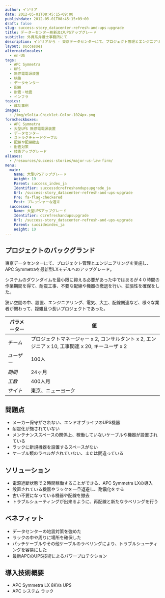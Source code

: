 ```yaml
---
author: イソリア
date: 2012-05-01T08:45:15+09:00
publishdate: 2012-05-01T08:45:15+09:00
draft: false
slug: success-story_datacenter-refresh-and-ups-upgrade
title: データーセンター刷新及びUPSアップグレード
subtitle: 外資系弁護士事務所にて
description: イソリアから - 東京データセンターにて、プロジェクト管理とエンジニアリングを実施し、APCSymmetraを最新型LXモデルへのアップグレード。
layout: successes
alternatelocales:
  - en-US
tags:
  - APC Symmetra
  - UPS
  - 無停電電源装置
  - 構築
  - データセンター
  - 配線
  - 耐震・地震
  - インフラ
topics:
  - 成功事例
images:  
  - /img/eSolia-Chicklet-Color-1024px.png
formcheckboxes:
  - APC Symmetra
  - 大型UPS 無停電電源装置
  - データセンター
  - ストラクチャードケーブル
  - 配線や配線撤去
  - 耐震対策
  - 技術アップグレード
aliases:
  - /resources/success-stories/major-us-law-firm/
menu:
  main:
    Name: 大型UPSアップグレード
    Weight: 10
    Parent: success_index_ja
    Identifier: successdcrefreshandupsupgrade_ja
    Url: /success-story_datacenter-refresh-and-ups-upgrade
    Pre: fa-flag-checkered
    Post: プレッシャーな週末
  successes:
    Name: 大型UPSアップグレード
    Identifier: dcrefreshandupsupgrade
    Url: /success-story_datacenter-refresh-and-ups-upgrade
    Parent: sucsideindex_ja
    Weight: 10
---
```


## プロジェクトのバックグランド

東京データセンターにて、プロジェクト管理とエンジニアリングを実施し、APC Symmetraを最新型LXモデルへのアップグレード。

システムのダウンダイムを最小限に抑える必要があった中ではあるが４０時間の作業期間を得て、耐震工事、不要な配線や機器の撤退を行い、拡張性を確保をした。

狭い空間の中、設置、エンジニアリング、電気、大工、配線関連など、様々な業者が関わって、複雑且つ長いプロジェクトであった。

パラメーター | 値
------|------
_チーム_ | プロジェクトマネージャー x 2, コンサルタント x 2, エンジニア x 10, 工事関連 x 20, キーユーザ x 2
_ユーザー_ | 100人
_期間_ | 24ヶ月
_工数_ | 400人月
_サイト_ | 東京、ニューヨーク

## 問題点

* メーカー保守がされない、エンドオブライフのUPS機器
* 耐震化が施されていない
* メンテナンススペースの関係上、稼働していないケーブルや機器が設置されている
* ラックに新規機器を設置するスペースがない
* ケーブル類のラベルがされていない、または間違っている

## ソリューション

* 電源遮断状態で２時間稼働することができる、APC Symmetra LXの導入
* 設置されている機器やラックを一旦退避し、耐震化をする
* 古い不要になっている機器や配線を撤去
* トラブルシューティングが出来るように、再配線と新たなラベリングを行う

## ベネフィット

* データセンターの地震対策を強めた
* ラックの中や周りに場所を確保した
* パッチケーブルやその他ケーブルのラベリングにより、トラブルシューティングを容易にした
* 最新APCのUPS技術によるパワープロテクション

## 導入技術概要

* APC Symmetra LX 8KVa UPS
* APC システム ラック
